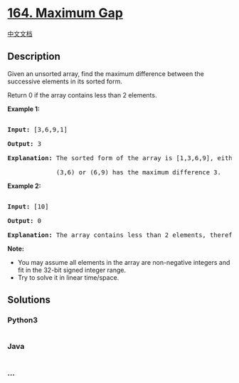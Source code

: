 # [164. Maximum Gap](https://leetcode.com/problems/maximum-gap)

[中文文档](/solution/0100-0199/0164.Maximum%20Gap/README.md)

## Description

<p>Given an unsorted array, find the maximum difference between the successive elements in its sorted form.</p>

<p>Return 0 if the array contains less than 2 elements.</p>

<p><strong>Example 1:</strong></p>

<pre>

<strong>Input:</strong> [3,6,9,1]

<strong>Output:</strong> 3

<strong>Explanation:</strong> The sorted form of the array is [1,3,6,9], either

&nbsp;            (3,6) or (6,9) has the maximum difference 3.</pre>

<p><strong>Example 2:</strong></p>

<pre>

<strong>Input:</strong> [10]

<strong>Output:</strong> 0

<strong>Explanation:</strong> The array contains less than 2 elements, therefore return 0.</pre>

<p><b>Note:</b></p>

<ul>
    <li>You may assume all elements in the array are non-negative integers and fit in the 32-bit signed integer range.</li>
    <li>Try to solve it in linear time/space.</li>
</ul>

## Solutions

<!-- tabs:start -->

### **Python3**

```python

```

### **Java**

```java

```

### **...**

```

```

<!-- tabs:end -->
